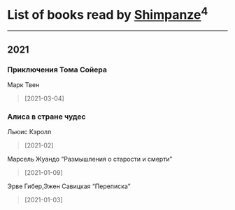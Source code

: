 # List of books read by [Shimpanze](https://plus.google.com/u/0/108324375224819470216/)<sup>4</sup>
---

## 2021

### Приключения Тома Сойера
Марк Твен
> [2021-03-04] 


### Алиса в стране чудес
Льюис Кэролл
> [2021-02] 


Марсель Жуандо “Размышления о старости и смерти”
> [2021-01-09] 


Эрве Гибер,Эжен Савицкая “Переписка”
> [2021-01-03] 



